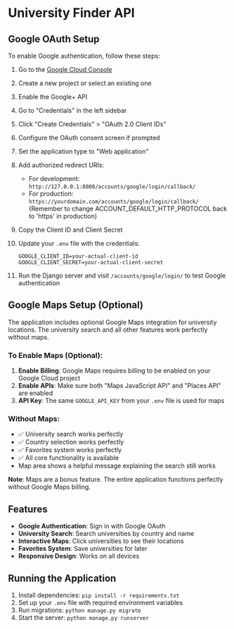 # University Finder API

## Google OAuth Setup

To enable Google authentication, follow these steps:

1. Go to the [Google Cloud Console](https://console.cloud.google.com/)
2. Create a new project or select an existing one
3. Enable the Google+ API
4. Go to "Credentials" in the left sidebar
5. Click "Create Credentials" > "OAuth 2.0 Client IDs"
6. Configure the OAuth consent screen if prompted
7. Set the application type to "Web application"
8. Add authorized redirect URIs:
   - For development: `http://127.0.0.1:8000/accounts/google/login/callback/`
   - For production: `https://yourdomain.com/accounts/google/login/callback/`
     (Remember to change ACCOUNT_DEFAULT_HTTP_PROTOCOL back to 'https' in production)
9. Copy the Client ID and Client Secret

10. Update your `.env` file with the credentials:

    ```
    GOOGLE_CLIENT_ID=your-actual-client-id
    GOOGLE_CLIENT_SECRET=your-actual-client-secret
    ```

11. Run the Django server and visit `/accounts/google/login/` to test Google authentication

## Google Maps Setup (Optional)

The application includes optional Google Maps integration for university locations. The university search and all other features work perfectly without maps.

### To Enable Maps (Optional):
1. **Enable Billing**: Google Maps requires billing to be enabled on your Google Cloud project
2. **Enable APIs**: Make sure both "Maps JavaScript API" and "Places API" are enabled
3. **API Key**: The same `GOOGLE_API_KEY` from your `.env` file is used for maps

### Without Maps:
- ✅ University search works perfectly
- ✅ Country selection works perfectly
- ✅ Favorites system works perfectly
- ✅ All core functionality is available
- Map area shows a helpful message explaining the search still works

**Note**: Maps are a bonus feature. The entire application functions perfectly without Google Maps billing.

## Features

- **Google Authentication**: Sign in with Google OAuth
- **University Search**: Search universities by country and name
- **Interactive Maps**: Click universities to see their locations
- **Favorites System**: Save universities for later
- **Responsive Design**: Works on all devices

## Running the Application

1. Install dependencies: `pip install -r requirements.txt`
2. Set up your `.env` file with required environment variables
3. Run migrations: `python manage.py migrate`
4. Start the server: `python manage.py runserver`
